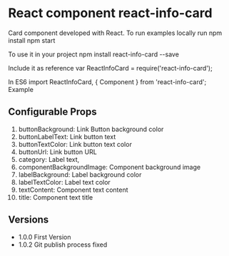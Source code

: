 # React component react-info-card
Card component developed with React. 
To run examples locally run
npm install
npm start

To use it in your project 
npm install react-info-card --save

Include it as reference
var ReactInfoCard = require('react-info-card');

In ES6
import ReactInfoCard, { Component } from 'react-info-card';
<ReactInfoCard>Example</ReactInfoCard>

## Configurable Props
1. buttonBackground: Link Button background color
2. buttonLabelText: Link button text
3. buttonTextColor: Link button text color
4. buttonUrl: Link button URL
5. category: Label text,
6. componentBackgroundImage: Component background image
7. labelBackground: Label background color
8. labelTextColor: Label text color
9. textContent: Component text content
10. title: Component text title


## Versions
- 1.0.0 First Version
- 1.0.2 Git publish process fixed
